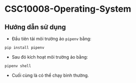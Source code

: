 # CSC10008-Operating-System

## Hướng dẫn sử dụng

- Đầu tiên tải môi trường ảo ```pipenv``` bằng:
```python
pip install pipenv
```

- Sau đó kích hoạt môi trường ảo bằng:
```python
pipenv shell
```

- Cuối cùng là có thể chạy bình thường.